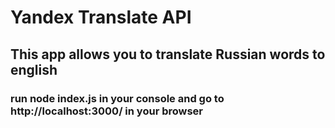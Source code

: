 # Yandex Translate API
##  This app allows you to translate Russian words to english
### run node index.js in your console and go to http://localhost:3000/ in your browser
